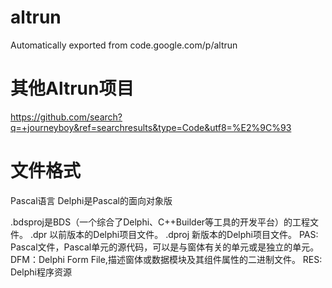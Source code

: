 # altrun
Automatically exported from code.google.com/p/altrun

# 其他Altrun项目 #
https://github.com/search?q=+journeyboy&ref=searchresults&type=Code&utf8=%E2%9C%93

# 文件格式 #
Pascal语言
Delphi是Pascal的面向对象版

.bdsproj是BDS（一个综合了Delphi、C++Builder等工具的开发平台）的工程文件。
.dpr 以前版本的Delphi项目文件。
.dproj 新版本的Delphi项目文件。
PAS: Pascal文件，Pascal单元的源代码，可以是与窗体有关的单元或是独立的单元。
DFM：Delphi Form File,描述窗体或数据模块及其组件属性的二进制文件。
RES: Delphi程序资源
